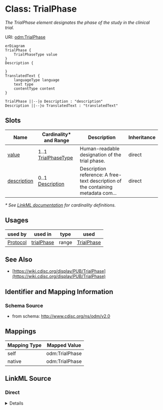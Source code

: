 # Class: TrialPhase

_The TrialPhase element designates the phase of the study in the clinical trial._




URI: [odm:TrialPhase](http://www.cdisc.org/ns/odm/v2.0/TrialPhase)


```mermaid
erDiagram
TrialPhase {
    TrialPhaseType value  
}
Description {

}
TranslatedText {
    languageType language  
    text type  
    contentType content  
}

TrialPhase ||--|o Description : "description"
Description ||--}o TranslatedText : "translatedText"

```



<!-- no inheritance hierarchy -->


## Slots

| Name | Cardinality* and Range | Description | Inheritance |
| ---  | --- | --- | --- |
| [value](value.md) | 1..1 <br/> [TrialPhaseType](TrialPhaseType.md) | Human-readable designation of the trial phase. | direct |
| [description](description.md) | 0..1 <br/> [Description](Description.md) | Description reference: A free-text description of the containing metadata com... | direct |

_* See [LinkML documentation](https://linkml.io/linkml/schemas/slots.html#slot-cardinality) for cardinality definitions._




## Usages

| used by | used in | type | used |
| ---  | --- | --- | --- |
| [Protocol](Protocol.md) | [trialPhase](trialPhase.md) | range | [TrialPhase](TrialPhase.md) |






## See Also

* [https://wiki.cdisc.org/display/PUB/TrialPhase](https://wiki.cdisc.org/display/PUB/TrialPhase)

## Identifier and Mapping Information







### Schema Source


* from schema: http://www.cdisc.org/ns/odm/v2.0





## Mappings

| Mapping Type | Mapped Value |
| ---  | ---  |
| self | odm:TrialPhase |
| native | odm:TrialPhase |





## LinkML Source

<!-- TODO: investigate https://stackoverflow.com/questions/37606292/how-to-create-tabbed-code-blocks-in-mkdocs-or-sphinx -->

### Direct

<details>
```yaml
name: TrialPhase
description: The TrialPhase element designates the phase of the study in the clinical
  trial.
from_schema: http://www.cdisc.org/ns/odm/v2.0
see_also:
- https://wiki.cdisc.org/display/PUB/TrialPhase
rank: 1000
slots:
- value
- description
slot_usage:
  value:
    name: value
    description: Human-readable designation of the trial phase.
    comments:
    - 'Required

      enum values: (PHASE 0 TRIAL, PHASE I TRIAL, PHASE I/II TRIAL, PHASE II TRIAL,
      PHASE II/III TRIAL, PHASE IIA TRIAL, PHASE IIB TRIAL, PHASE III TRIAL, PHASE
      IIIA TRIAL, PHASE IIIB TRIAL, PHASE IV TRIAL, PHASE V TRIAL, NOT APPLICABLE)

      The TrialPhase/@Name must be unique within the Study. The values are enumerated
      by CDISC controlled terminology TPHASE (NCI code C66737). This is an extensible
      attribute.'
    domain_of:
    - TrialPhase
    - ParameterValue
    - Telecom
    - ItemData
    - Query
    range: TrialPhaseType
    required: true
  description:
    name: description
    domain_of:
    - Study
    - MetaDataVersion
    - ValueListDef
    - StudyEventGroupRef
    - StudyEventGroupDef
    - StudyEventDef
    - ItemGroupDef
    - Origin
    - ItemDef
    - CodeList
    - CodeListItem
    - MethodDef
    - ConditionDef
    - CommentDef
    - Protocol
    - StudyStructure
    - TrialPhase
    - StudyIndication
    - StudyIntervention
    - StudyObjective
    - StudyEndPoint
    - StudyTargetPopulation
    - StudyEstimand
    - IntercurrentEvent
    - SummaryMeasure
    - Arm
    - Epoch
    - TransitionTimingConstraint
    - AbsoluteTimingConstraint
    - RelativeTimingConstraint
    - DurationTimingConstraint
    - WorkflowDef
    - Criterion
    - Organization
    - Location
    - ODMFileMetadata
    range: Description
    maximum_cardinality: 1
class_uri: odm:TrialPhase

```
</details>

### Induced

<details>
```yaml
name: TrialPhase
description: The TrialPhase element designates the phase of the study in the clinical
  trial.
from_schema: http://www.cdisc.org/ns/odm/v2.0
see_also:
- https://wiki.cdisc.org/display/PUB/TrialPhase
rank: 1000
slot_usage:
  value:
    name: value
    description: Human-readable designation of the trial phase.
    comments:
    - 'Required

      enum values: (PHASE 0 TRIAL, PHASE I TRIAL, PHASE I/II TRIAL, PHASE II TRIAL,
      PHASE II/III TRIAL, PHASE IIA TRIAL, PHASE IIB TRIAL, PHASE III TRIAL, PHASE
      IIIA TRIAL, PHASE IIIB TRIAL, PHASE IV TRIAL, PHASE V TRIAL, NOT APPLICABLE)

      The TrialPhase/@Name must be unique within the Study. The values are enumerated
      by CDISC controlled terminology TPHASE (NCI code C66737). This is an extensible
      attribute.'
    domain_of:
    - TrialPhase
    - ParameterValue
    - Telecom
    - ItemData
    - Query
    range: TrialPhaseType
    required: true
  description:
    name: description
    domain_of:
    - Study
    - MetaDataVersion
    - ValueListDef
    - StudyEventGroupRef
    - StudyEventGroupDef
    - StudyEventDef
    - ItemGroupDef
    - Origin
    - ItemDef
    - CodeList
    - CodeListItem
    - MethodDef
    - ConditionDef
    - CommentDef
    - Protocol
    - StudyStructure
    - TrialPhase
    - StudyIndication
    - StudyIntervention
    - StudyObjective
    - StudyEndPoint
    - StudyTargetPopulation
    - StudyEstimand
    - IntercurrentEvent
    - SummaryMeasure
    - Arm
    - Epoch
    - TransitionTimingConstraint
    - AbsoluteTimingConstraint
    - RelativeTimingConstraint
    - DurationTimingConstraint
    - WorkflowDef
    - Criterion
    - Organization
    - Location
    - ODMFileMetadata
    range: Description
    maximum_cardinality: 1
attributes:
  value:
    name: value
    description: Human-readable designation of the trial phase.
    comments:
    - 'Required

      enum values: (PHASE 0 TRIAL, PHASE I TRIAL, PHASE I/II TRIAL, PHASE II TRIAL,
      PHASE II/III TRIAL, PHASE IIA TRIAL, PHASE IIB TRIAL, PHASE III TRIAL, PHASE
      IIIA TRIAL, PHASE IIIB TRIAL, PHASE IV TRIAL, PHASE V TRIAL, NOT APPLICABLE)

      The TrialPhase/@Name must be unique within the Study. The values are enumerated
      by CDISC controlled terminology TPHASE (NCI code C66737). This is an extensible
      attribute.'
    from_schema: http://www.cdisc.org/ns/odm/v2.0
    rank: 1000
    alias: value
    owner: TrialPhase
    domain_of:
    - TrialPhase
    - ParameterValue
    - Telecom
    - ItemData
    - Query
    range: TrialPhaseType
    required: true
  description:
    name: description
    description: 'Description reference: A free-text description of the containing
      metadata component, unless restricted by Business Rules.'
    from_schema: http://www.cdisc.org/ns/odm/v2.0
    rank: 1000
    alias: description
    owner: TrialPhase
    domain_of:
    - Study
    - MetaDataVersion
    - ValueListDef
    - StudyEventGroupRef
    - StudyEventGroupDef
    - StudyEventDef
    - ItemGroupDef
    - Origin
    - ItemDef
    - CodeList
    - CodeListItem
    - MethodDef
    - ConditionDef
    - CommentDef
    - Protocol
    - StudyStructure
    - TrialPhase
    - StudyIndication
    - StudyIntervention
    - StudyObjective
    - StudyEndPoint
    - StudyTargetPopulation
    - StudyEstimand
    - IntercurrentEvent
    - SummaryMeasure
    - Arm
    - Epoch
    - TransitionTimingConstraint
    - AbsoluteTimingConstraint
    - RelativeTimingConstraint
    - DurationTimingConstraint
    - WorkflowDef
    - Criterion
    - Organization
    - Location
    - ODMFileMetadata
    range: Description
    maximum_cardinality: 1
class_uri: odm:TrialPhase

```
</details>